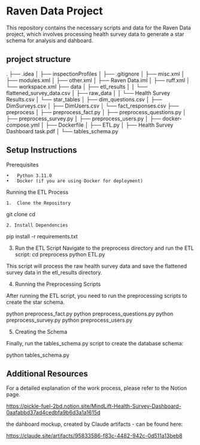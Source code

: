# Raven Data Project

This repository contains the necessary scripts and data for the Raven Data project, which involves processing health survey data to generate a star schema for analysis and dahboard.

## project structure

.
├── .idea
│   ├── inspectionProfiles
│   ├── .gitignore
│   ├── misc.xml
│   ├── modules.xml
│   ├── other.xml
│   ├── Raven Data.iml
│   ├── ruff.xml
│   └── workspace.xml
├── data
│   ├── etl_results
│   │   └── flattened_survey_data.csv
│   ├── raw_data
│   │   └── Health Survey Results.csv
│   └── star_tables
│       ├── dim_questions.csv
│       ├── DimSurveys.csv
│       ├── DimUsers.csv
│       └── fact_responses.csv
├── preprocess
│   ├── preprocess_fact.py
│   ├── preprocess_questions.py
│   ├── preprocess_survey.py
│   ├── preprocess_users.py
│   ├── docker-compose.yml
│   ├── Dockerfile
│   ├── ETL.py
│   ├── Health Survey Dashboard task.pdf
│   └── tables_schema.py

## Setup Instructions

Prerequisites

	•	Python 3.11.0
	•	Docker (if you are using Docker for deployment)

Running the ETL Process

	1.	Clone the Repository

 git clone <repository-url>
 cd <repository-directory>

	2. Install Dependencies
  pip install -r requirements.txt

  3.	Run the ETL Script
 Navigate to the preprocess directory and run the ETL script:
 cd preprocess
 python ETL.py

 This script will process the raw health survey data and save the flattened survey data in the etl_results directory.

4. Running the Preprocessing Scripts

After running the ETL script, you need to run the preprocessing scripts to create the star schema.

python preprocess_fact.py
python preprocess_questions.py
python preprocess_survey.py
python preprocess_users.py

5. Creating the Schema

Finally, run the tables_schema.py script to create the database schema:

python tables_schema.py

## Additional Resources

For a detailed explanation of the work process, please refer to the Notion page.

https://pickle-fuel-2bd.notion.site/MindLift-Health-Survey-Dashboard-0aafabbd37ad4cedbfa9b6d3a1a1615d

the dahboard mockup, created by Claude artifacts - can be found here:

https://claude.site/artifacts/95833586-f83c-4482-942c-0d511a13beb8
